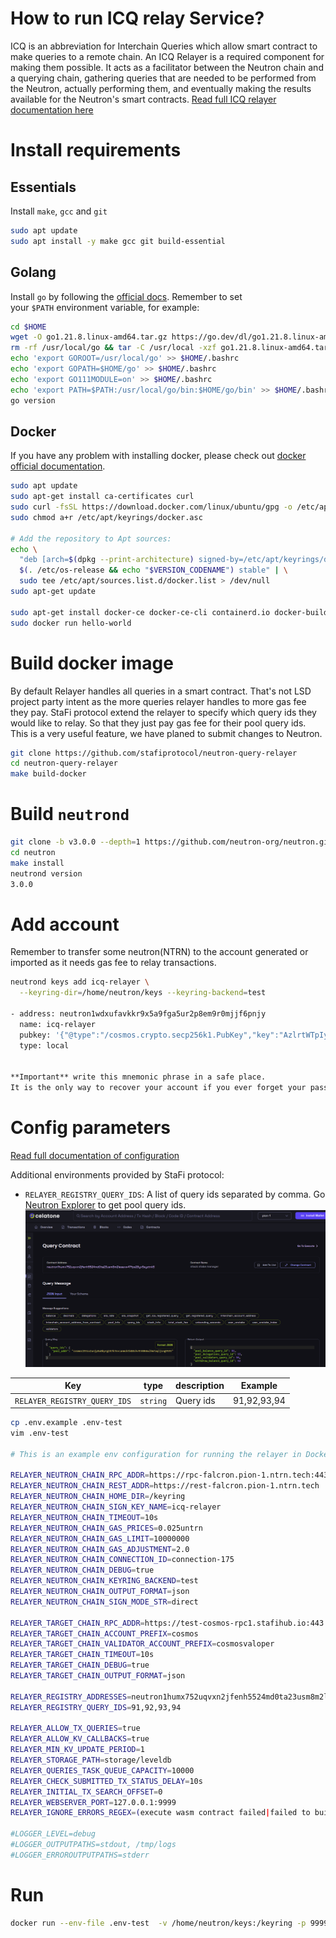 # How to run ICQ relay Service?

ICQ is an abbreviation for Interchain Queries which allow smart contract to make queries to a remote chain. An ICQ Relayer is a required component for making them possible. It acts as a facilitator between the Neutron chain and a querying chain, gathering queries that are needed to be performed from the Neutron, actually performing them, and eventually making the results available for the Neutron's smart contracts.  [Read full ICQ relayer documentation here](https://docs.neutron.org/relaying/icq-relayer)

# Install requirements
## Essentials

Install `make`, `gcc` and `git` 

```bash
sudo apt update
sudo apt install -y make gcc git build-essential
```

## Golang
Install `go` by following the [official docs](https://golang.org/doc/install). Remember to set your `$PATH` environment variable, for example:

```bash
cd $HOME
wget -O go1.21.8.linux-amd64.tar.gz https://go.dev/dl/go1.21.8.linux-amd64.tar.gz
rm -rf /usr/local/go && tar -C /usr/local -xzf go1.21.8.linux-amd64.tar.gz && rm go1.21.8.linux-amd64.tar.gz
echo 'export GOROOT=/usr/local/go' >> $HOME/.bashrc
echo 'export GOPATH=$HOME/go' >> $HOME/.bashrc
echo 'export GO111MODULE=on' >> $HOME/.bashrc
echo 'export PATH=$PATH:/usr/local/go/bin:$HOME/go/bin' >> $HOME/.bashrc && . $HOME/.bashrc
go version
```

## Docker
If you have any problem with installing docker, please check out [docker official documentation](https://docs.docker.com/engine/install/).
```bash
sudo apt update
sudo apt-get install ca-certificates curl
sudo curl -fsSL https://download.docker.com/linux/ubuntu/gpg -o /etc/apt/keyrings/docker.asc
sudo chmod a+r /etc/apt/keyrings/docker.asc

# Add the repository to Apt sources:
echo \
  "deb [arch=$(dpkg --print-architecture) signed-by=/etc/apt/keyrings/docker.asc] https://download.docker.com/linux/ubuntu \
  $(. /etc/os-release && echo "$VERSION_CODENAME") stable" | \
  sudo tee /etc/apt/sources.list.d/docker.list > /dev/null
sudo apt-get update

sudo apt-get install docker-ce docker-ce-cli containerd.io docker-buildx-plugin docker-compose-plugin
sudo docker run hello-world
```

# Build docker image

By default Relayer handles all queries in a smart contract. That's not LSD project party intent as the more queries relayer handles to more gas fee they pay. StaFi protocol extend the relayer to specify which query ids they would like to relay. So that they just pay gas fee for their pool query ids. This is a very useful feature, we have planed to submit changes to Neutron.

```bash
git clone https://github.com/stafiprotocol/neutron-query-relayer
cd neutron-query-relayer
make build-docker
```

# Build `neutrond`

```bash
git clone -b v3.0.0 --depth=1 https://github.com/neutron-org/neutron.git
cd neutron
make install
neutrond version
3.0.0
```

# Add account

Remember to transfer some neutron(NTRN) to the account generated or imported as it needs gas fee to relay transactions.

```bash
neutrond keys add icq-relayer \
  --keyring-dir=/home/neutron/keys --keyring-backend=test

- address: neutron1wdxufavkkr9x5a9fga5ur2p8em9r0mjjf6pnjy
  name: icq-relayer
  pubkey: '{"@type":"/cosmos.crypto.secp256k1.PubKey","key":"AzlrtWTpIynQ0/MxJjteC2LMuYlPEutNhPeHQ9KGjKcR"}'
  type: local


**Important** write this mnemonic phrase in a safe place.
It is the only way to recover your account if you ever forget your password.

```

# Config parameters

[Read full documentation of configuration](https://github.com/neutron-org/neutron-query-relayer/blob/main/README.md#configuration)

Additional environments provided by StaFi protocol:
- `RELAYER_REGISTRY_QUERY_IDS`: A list of query ids separated by comma.
Go <a href="https://neutron.celat.one/pion-1/query?contract=neutron1humx752uqvxn2jfenh5524md0ta23usm8m2lesaxw47fps28yx5syztnk5" target="_blank">Neutron Explorer</a> to get pool query ids.
![Get Pool Query IDs](/public/image/cosmos_lsd/get_pool_query_ids.png)

| Key                                              | type              | description                                                                                                                                                                | Example |
|--------------------------------------------------|-------------------|----------------------------------------------------------------------------------------------------------------------------------------------------------------------------|----------|
| `RELAYER_REGISTRY_QUERY_IDS`        | `string`    | Query ids  | 91,92,93,94 |

```bash
cp .env.example .env-test
vim .env-test

# This is an example env configuration for running the relayer in Docker

RELAYER_NEUTRON_CHAIN_RPC_ADDR=https://rpc-falcron.pion-1.ntrn.tech:443
RELAYER_NEUTRON_CHAIN_REST_ADDR=https://rest-falcron.pion-1.ntrn.tech
RELAYER_NEUTRON_CHAIN_HOME_DIR=/keyring
RELAYER_NEUTRON_CHAIN_SIGN_KEY_NAME=icq-relayer
RELAYER_NEUTRON_CHAIN_TIMEOUT=10s
RELAYER_NEUTRON_CHAIN_GAS_PRICES=0.025untrn
RELAYER_NEUTRON_CHAIN_GAS_LIMIT=10000000
RELAYER_NEUTRON_CHAIN_GAS_ADJUSTMENT=2.0
RELAYER_NEUTRON_CHAIN_CONNECTION_ID=connection-175
RELAYER_NEUTRON_CHAIN_DEBUG=true
RELAYER_NEUTRON_CHAIN_KEYRING_BACKEND=test
RELAYER_NEUTRON_CHAIN_OUTPUT_FORMAT=json
RELAYER_NEUTRON_CHAIN_SIGN_MODE_STR=direct

RELAYER_TARGET_CHAIN_RPC_ADDR=https://test-cosmos-rpc1.stafihub.io:443
RELAYER_TARGET_CHAIN_ACCOUNT_PREFIX=cosmos
RELAYER_TARGET_CHAIN_VALIDATOR_ACCOUNT_PREFIX=cosmosvaloper
RELAYER_TARGET_CHAIN_TIMEOUT=10s
RELAYER_TARGET_CHAIN_DEBUG=true
RELAYER_TARGET_CHAIN_OUTPUT_FORMAT=json

RELAYER_REGISTRY_ADDRESSES=neutron1humx752uqvxn2jfenh5524md0ta23usm8m2lesaxw47fps28yx5syztnk5
RELAYER_REGISTRY_QUERY_IDS=91,92,93,94

RELAYER_ALLOW_TX_QUERIES=true
RELAYER_ALLOW_KV_CALLBACKS=true
RELAYER_MIN_KV_UPDATE_PERIOD=1
RELAYER_STORAGE_PATH=storage/leveldb
RELAYER_QUERIES_TASK_QUEUE_CAPACITY=10000
RELAYER_CHECK_SUBMITTED_TX_STATUS_DELAY=10s
RELAYER_INITIAL_TX_SEARCH_OFFSET=0
RELAYER_WEBSERVER_PORT=127.0.0.1:9999
RELAYER_IGNORE_ERRORS_REGEX=(execute wasm contract failed|failed to build tx query string)

#LOGGER_LEVEL=debug
#LOGGER_OUTPUTPATHS=stdout, /tmp/logs
#LOGGER_ERROROUTPUTPATHS=stderr
```

# Run

```bash
docker run --env-file .env-test  -v /home/neutron/keys:/keyring -p 9999:9999 neutron-org/neutron-query-relayer
```